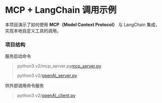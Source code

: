 # MCP + LangChain 调用示例

本项目演示了如何使用 **MCP（Model Context Protocol）** 与 LangChain 集成，实现本地自定义工具的调用。

### 项目结构
服务启动命令
> python3 v2/mcp_server.py[mcp_server.py](v2/mcp_server.py)
> 
> python3 v2/[openAI_server.py](v2/openAI_server.py)

供外部调用命令服务
> python3 v2/[openAI_client.py](v2/openAI_client.py)